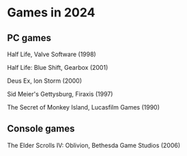 # Games in 2024

## PC games

Half Life, Valve Software (1998)

Half Life: Blue Shift, Gearbox (2001)

Deus Ex, Ion Storm (2000)

Sid Meier's Gettysburg, Firaxis (1997)

The Secret of Monkey Island, Lucasfilm Games (1990)

## Console games

The Elder Scrolls IV: Oblivion, Bethesda Game Studios (2006)
